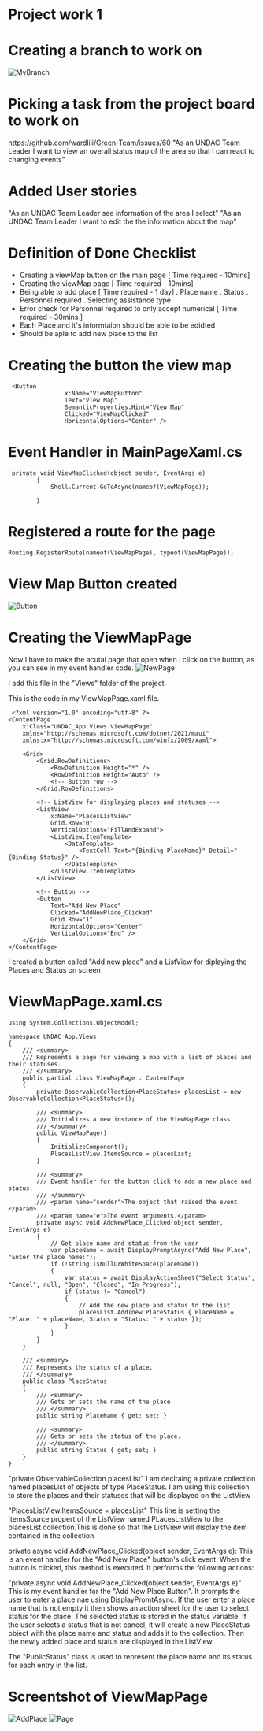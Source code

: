 
# Project work 1

 
# Creating a branch to work on
![MyBranch](images/branch.jpg)

# Picking a task from the project board to work on
https://github.com/wardliii/Green-Team/issues/60
"As an UNDAC Team Leader I want to view an overall status map of the area so that I can react to changing events"

# Added User stories
"As an UNDAC Team Leader see information of the area I select"
"As an UNDAC Team Leader I want to edit the the information about the map"

# Definition of Done Checklist 
- Creating a viewMap button on the main page [ Time required - 10mins]
- Creating the viewMap page [ Time required - 10mins]
- Being able to add place [ Time required - 1 day]
    . Place name
    . Status
    . Personnel required 
    . Selecting assistance type
- Error check for Personnel required to only accept numerical [ Time required - 30mins ]
- Each Place and it's informtaion should be able to be edidted
- Should be aple to add new place to the list

# Creating the button the view map

```
 <Button
                x:Name="ViewMapButton"
                Text="View Map"
                SemanticProperties.Hint="View Map"
                Clicked="ViewMapClicked"
                HorizontalOptions="Center" />

```

# Event Handler in MainPageXaml.cs

```
 private void ViewMapClicked(object sender, EventArgs e)
        {
            Shell.Current.GoToAsync(nameof(ViewMapPage));

        }

```

# Registered a route for the page

```
Routing.RegisterRoute(nameof(ViewMapPage), typeof(ViewMapPage));

```
# View Map Button created 
![Button](images/VeiwMapButton.jpg)

# Creating the ViewMapPage

Now I have to make the acutal page that open when I click on the button, as you can see in my event handler code.
![NewPage](images/XAMLadd.jpg)

I add this file in the "Views" folder of the project.

This is the code in my ViewMapPage.xaml file.

```
 <?xml version="1.0" encoding="utf-8" ?>
<ContentPage
    x:Class="UNDAC_App.Views.ViewMapPage"
    xmlns="http://schemas.microsoft.com/dotnet/2021/maui"
    xmlns:x="http://schemas.microsoft.com/winfx/2009/xaml">

    <Grid>
        <Grid.RowDefinitions>
            <RowDefinition Height="*" />
            <RowDefinition Height="Auto" />
            <!-- Button row -->
        </Grid.RowDefinitions>

        <!-- ListView for displaying places and statuses -->
        <ListView
            x:Name="PlacesListView"
            Grid.Row="0"
            VerticalOptions="FillAndExpand">
            <ListView.ItemTemplate>
                <DataTemplate>
                    <TextCell Text="{Binding PlaceName}" Detail="{Binding Status}" />
                </DataTemplate>
            </ListView.ItemTemplate>
        </ListView>

        <!-- Button -->
        <Button
            Text="Add New Place"
            Clicked="AddNewPlace_Clicked"
            Grid.Row="1"
            HorizontalOptions="Center"
            VerticalOptions="End" />
    </Grid>
</ContentPage>

```
I created a button called "Add new place" and a ListView for diplaying the Places and Status on screen

# ViewMapPage.xaml.cs

```
using System.Collections.ObjectModel;

namespace UNDAC_App.Views
{
    /// <summary>
    /// Represents a page for viewing a map with a list of places and their statuses.
    /// </summary>
    public partial class ViewMapPage : ContentPage
    {
        private ObservableCollection<PlaceStatus> placesList = new ObservableCollection<PlaceStatus>();

        /// <summary>
        /// Initializes a new instance of the ViewMapPage class.
        /// </summary>
        public ViewMapPage()
        {
            InitializeComponent();
            PlacesListView.ItemsSource = placesList;
        }

        /// <summary>
        /// Event handler for the button click to add a new place and status.
        /// </summary>
        /// <param name="sender">The object that raised the event.</param>
        /// <param name="e">The event arguments.</param>
        private async void AddNewPlace_Clicked(object sender, EventArgs e)
        {
            // Get place name and status from the user
            var placeName = await DisplayPromptAsync("Add New Place", "Enter the place name:");
            if (!string.IsNullOrWhiteSpace(placeName))
            {
                var status = await DisplayActionSheet("Select Status", "Cancel", null, "Open", "Closed", "In Progress");
                if (status != "Cancel")
                {
                    // Add the new place and status to the list
                    placesList.Add(new PlaceStatus { PlaceName = "Place: " + placeName, Status = "Status: " + status });
                }
            }
        }
    }

    /// <summary>
    /// Represents the status of a place.
    /// </summary>
    public class PlaceStatus
    {
        /// <summary>
        /// Gets or sets the name of the place.
        /// </summary>
        public string PlaceName { get; set; }

        /// <summary>
        /// Gets or sets the status of the place.
        /// </summary>
        public string Status { get; set; }
    }
}

```

"private ObservableCollection <PlaceStatus> placesList" I am declraing a private collection named placesList of objects of type PlaceStatus. I am using this collection to store the places and their statuses that will be displayed
on the ListView

"PlacesListView.ItemsSource = placesList" This line is setting the ItemsSource propert of the ListView named PLacesListView to the placesList collection.This is done so that the ListView will display the item contained in
the collection

private async void AddNewPlace_Clicked(object sender, EventArgs e): This is an event handler for the "Add New Place" button's click event. When the button is clicked, this method is executed. It performs the following actions:

"private async void AddNewPlace_Clicked(object sender, EventArgs e)" This is my event handler for the "Add New Place Button". It prompts the user to enter a place nae using DisplayPromtAsync. If the user enter a place name
that is not empty it then shows an action sheet for the user to select status for the place. The selected status is stored in the status variable. If the user selects a status that is not cancel, it will create a new PlaceStatus
object with the place name and status and adds it to the collection. Then the newly added place and status are displayed in the ListView

The "PublicStatus" class is used to represent the place name and its status for each entry in the list.

# Screentshot of ViewMapPage

![AddPlace](images/NewPlace.jpg)
![Page](images/Page.jpg)